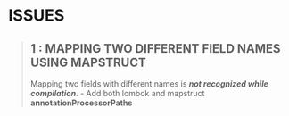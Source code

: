 # ISSUES

> ## 1 : MAPPING TWO DIFFERENT FIELD NAMES USING MAPSTRUCT 
> 
> Mapping two fields with different names is ***not recognized while compilation***.   - Add both lombok and mapstruct **annotationProcessorPaths** 